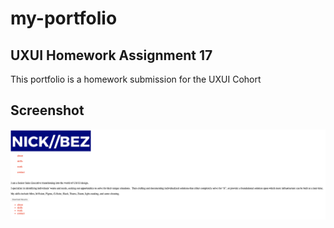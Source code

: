 # my-portfolio
 

 ## UXUI Homework Assignment 17
 This portfolio is a homework submission for the UXUI Cohort
 
 ## Screenshot
 ![Screenshot](./display.png)
